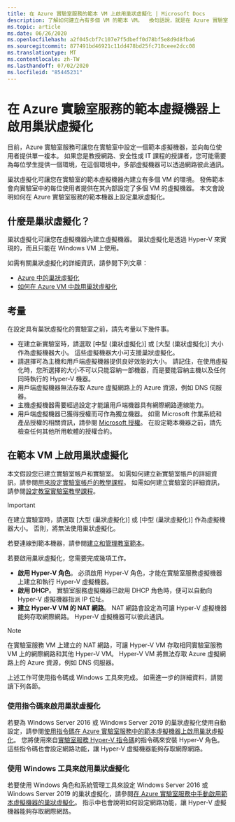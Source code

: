 ```yaml
---
title: 在 Azure 實驗室服務的範本 VM 上啟用巢狀虛擬化 | Microsoft Docs
description: 了解如何建立內有多個 VM 的範本 VM。  換句話說，就是在 Azure 實驗室服務的範本 VM 上啟用巢狀虛擬化。
ms.topic: article
ms.date: 06/26/2020
ms.openlocfilehash: a2f045cbf7c107e7f5dbeff0d78bf5e8d9d8fba6
ms.sourcegitcommit: 877491bd46921c11dd478bd25fc718ceee2dcc08
ms.translationtype: MT
ms.contentlocale: zh-TW
ms.lasthandoff: 07/02/2020
ms.locfileid: "85445231"
---
```

# <a name="enable-nested-virtualization-on-a-template-virtual-machine-in-azure-lab-services"></a>在 Azure 實驗室服務的範本虛擬機器上啟用巢狀虛擬化

目前，Azure 實驗室服務可讓您在實驗室中設定一個範本虛擬機器，並向每位使用者提供單一複本。 如果您是教授網路、安全性或 IT 課程的授課者，您可能需要為每位學生提供一個環境，在這個環境中，多部虛擬機器可以透過網路彼此通訊。

巢狀虛擬化可讓您在實驗室的範本虛擬機器內建立有多個 VM 的環境。 發佈範本會向實驗室中的每位使用者提供在其內部設定了多個 VM 的虛擬機器。  本文會說明如何在 Azure 實驗室服務的範本機器上設定巢狀虛擬化。

## <a name="what-is-nested-virtualization"></a>什麼是巢狀虛擬化？

巢狀虛擬化可讓您在虛擬機器內建立虛擬機器。 巢狀虛擬化是透過 Hyper-V 來實現的，而且只能在 Windows VM 上使用。

如需有關巢狀虛擬化的詳細資訊，請參閱下列文章：

- [Azure 中的巢狀虛擬化](https://azure.microsoft.com/blog/nested-virtualization-in-azure/)
- [如何在 Azure VM 中啟用巢狀虛擬化](../virtual-machines/windows/nested-virtualization.md)

## <a name="considerations"></a>考量

在設定具有巢狀虛擬化的實驗室之前，請先考量以下幾件事。

- 在建立新實驗室時，請選取 [中型 (巢狀虛擬化)] 或 [大型 (巢狀虛擬化)] 大小作為虛擬機器大小。 這些虛擬機器大小可支援巢狀虛擬化。
- 請選擇可為主機和用戶端虛擬機器提供良好效能的大小。  請記住，在使用虛擬化時，您所選擇的大小不可以只能容納一部機器，而是要能容納主機以及任何同時執行的 Hyper-V 機器。
- 用戶端虛擬機器無法存取 Azure 虛擬網路上的 Azure 資源，例如 DNS 伺服器。
- 主機虛擬機器需要經過設定才能讓用戶端機器具有網際網路連線能力。
- 用戶端虛擬機器已獲得授權而可作為獨立機器。 如需 Microsoft 作業系統和產品授權的相關資訊，請參閱 [Microsoft 授權](https://www.microsoft.com/licensing/default)。 在設定範本機器之前，請先檢查任何其他所用軟體的授權合約。

## <a name="enable-nested-virtualization-on-a-template-vm"></a>在範本 VM 上啟用巢狀虛擬化

本文假設您已建立實驗室帳戶和實驗室。  如需如何建立新實驗室帳戶的詳細資訊，請參閱[用來設定實驗室帳戶的教學課程](tutorial-setup-lab-account.md)。 如需如何建立實驗室的詳細資訊，請參閱[設定教室實驗室教學課程](tutorial-setup-classroom-lab.md)。

>[!IMPORTANT]
>在建立實驗室時，請選取 [大型 (巢狀虛擬化)] 或 [中型 (巢狀虛擬化)] 作為虛擬機器大小。  否則，將無法使用巢狀虛擬化。  

若要連線到範本機器，請參閱[建立和管理教室範本](how-to-create-manage-template.md)。

若要啟用巢狀虛擬化，您需要完成幾項工作。  

- **啟用 Hyper-V 角色**。 必須啟用 Hyper-V 角色，才能在實驗室服務虛擬機器上建立和執行 Hyper-V 虛擬機器。
- **啟用 DHCP**。  實驗室服務虛擬機器已啟用 DHCP 角色時，便可以自動向 Hyper-V 虛擬機器指派 IP 位址。
- **建立 Hyper-V VM 的 NAT 網路**。  NAT 網路會設定為可讓 Hyper-V 虛擬機器能夠存取網際網路。  Hyper-V 虛擬機器可以彼此通訊。

>[!NOTE]
>在實驗室服務 VM 上建立的 NAT 網路，可讓 Hyper-V VM 存取相同實驗室服務 VM 上的網際網路和其他 Hyper-V VM。  Hyper-V VM 將無法存取 Azure 虛擬網路上的 Azure 資源，例如 DNS 伺服器。

上述工作可使用指令碼或 Windows 工具來完成。  如需進一步的詳細資料，請閱讀下列各節。

### <a name="using-script-to-enable-nested-virtualization"></a>使用指令碼來啟用巢狀虛擬化

若要為 Windows Server 2016 或 Windows Server 2019 的巢狀虛擬化使用自動設定，請參閱[使用指令碼在 Azure 實驗室服務中的範本虛擬機器上啟用巢狀虛擬化](how-to-enable-nested-virtualization-template-vm-using-script.md)。 您將使用來自[實驗室服務 Hyper-V 指令碼](https://github.com/Azure/azure-devtestlab/tree/master/samples/ClassroomLabs/Scripts/HyperV)的指令碼來安裝 Hyper-V 角色。  這些指令碼也會設定網路功能，讓 Hyper-V 虛擬機器能夠存取網際網路。

### <a name="using-windows-tools-to-enable-nested-virtualization"></a>使用 Windows 工具來啟用巢狀虛擬化

若要使用 Windows 角色和系統管理工具來設定 Windows Server 2016 或 Windows Server 2019 的巢狀虛擬化，請參閱[在 Azure 實驗室服務中手動啟用範本虛擬機器的巢狀虛擬化](how-to-enable-nested-virtualization-template-vm-ui.md)。  指示中也會說明如何設定網路功能，讓 Hyper-V 虛擬機器能夠存取網際網路。
